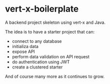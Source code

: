 # vert-x-boilerplate
A backend project skeleton using vert-x and Java. 

The idea is to have a starter project that can:
 * connect to any database
 * initializa data
 * expose API
 * perform data validation on API request
 * do authentication using JWT
 * create a clustered starter
     
And of course many more as it continues to grow.
    

